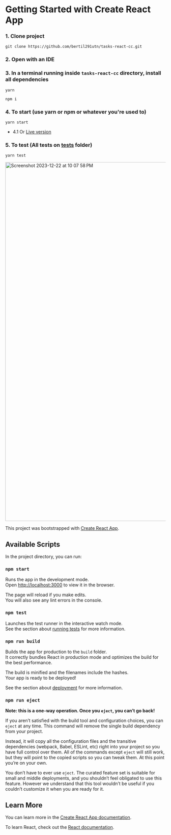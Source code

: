 # Getting Started with Create React App

### 1. Clone project 
```
git clone https://github.com/bertil291utn/tasks-react-cc.git
```
### 2. Open with an IDE
### 3. In a terminal running inside `tasks-react-cc` directory, install all dependencies
```
yarn 
```
```
npm i
```
### 4. To start (use yarn or npm or whatever you're used to)
```
yarn start
```
    
  - 4.1 Or [Live version](https://tasks-react-cc.vercel.app/)

### 5. To test (All tests on [__tests__](./src/__tests__) folder) 
```
yarn test
```

<img width="1127" alt="Screenshot 2023-12-22 at 10 07 58 PM" src="https://github.com/bertil291utn/tasks-react-cc/assets/24902525/9b0b7bc4-e7ba-48e5-84d5-8ce8b9750267">


This project was bootstrapped with [Create React App](https://github.com/facebook/create-react-app).

## Available Scripts

In the project directory, you can run:

### `npm start`

Runs the app in the development mode.\
Open [http://localhost:3000](http://localhost:3000) to view it in the browser.

The page will reload if you make edits.\
You will also see any lint errors in the console.

### `npm test`

Launches the test runner in the interactive watch mode.\
See the section about [running tests](https://facebook.github.io/create-react-app/docs/running-tests) for more information.

### `npm run build`

Builds the app for production to the `build` folder.\
It correctly bundles React in production mode and optimizes the build for the best performance.

The build is minified and the filenames include the hashes.\
Your app is ready to be deployed!

See the section about [deployment](https://facebook.github.io/create-react-app/docs/deployment) for more information.

### `npm run eject`

**Note: this is a one-way operation. Once you `eject`, you can’t go back!**

If you aren’t satisfied with the build tool and configuration choices, you can `eject` at any time. This command will remove the single build dependency from your project.

Instead, it will copy all the configuration files and the transitive dependencies (webpack, Babel, ESLint, etc) right into your project so you have full control over them. All of the commands except `eject` will still work, but they will point to the copied scripts so you can tweak them. At this point you’re on your own.

You don’t have to ever use `eject`. The curated feature set is suitable for small and middle deployments, and you shouldn’t feel obligated to use this feature. However we understand that this tool wouldn’t be useful if you couldn’t customize it when you are ready for it.

## Learn More

You can learn more in the [Create React App documentation](https://facebook.github.io/create-react-app/docs/getting-started).

To learn React, check out the [React documentation](https://reactjs.org/).
